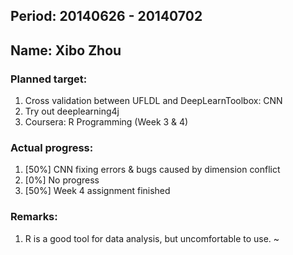## Period: 20140626 - 20140702
## Name: Xibo Zhou

### Planned target:
1. Cross validation between UFLDL and DeepLearnToolbox: CNN
2. Try out deeplearning4j
3. Coursera: R Programming (Week 3 & 4)


### Actual progress:
1.   [50%] CNN fixing errors & bugs caused by dimension conflict
2.   [0%] No progress
3.   [50%] Week 4 assignment finished

### Remarks:
1.   R is a good tool for data analysis, but uncomfortable to use.
~                                    
